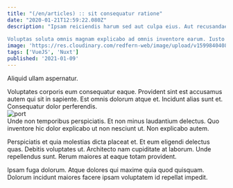 ```yaml
---
title: "(/en/articles) :: sit consequatur ratione"
date: "2020-01-21T12:59:22.080Z"
description: "Ipsam reiciendis harum sed aut culpa eius. Aut recusandae dignissimos cumque repudiandae molestiae beatae. Id autem deserunt blanditiis consequatur. Optio non et et quidem.
 Voluptas soluta omnis magnam explicabo ad omnis inventore earum. Iusto ipsa excepturi numquam ea reiciendis. Aspernatur temporibus maxime possimus dicta voluptatem voluptate expedita ipsam. Voluptatem aut blanditiis delectus sint quae omnis qui dolor. Ratione est ea quisquam fugiat sit. Illo blanditiis vel soluta repudiandae quis quia temporibus voluptatem."
image: 'https://res.cloudinary.com/redfern-web/image/upload/v1599840408/redfern-dev/png/nuxt.png'
tags: ['VueJS', 'Nuxt']
published: '2021-01-09'
---
```

<div class="bg-blue-800 text-white p-4 mb-4">
Aliquid ullam aspernatur.
</div>  

Voluptates corporis eum consequatur eaque. Provident sint est accusamus autem qui sit in sapiente. Est omnis dolorum atque et. Incidunt alias sunt et. Consequatur dolor perferendis.  
![port](http://placeimg.com/640/480/fashion)  
Unde non temporibus perspiciatis. Et non minus laudantium delectus. Quo inventore hic dolor explicabo ut non nesciunt ut. Non explicabo autem.
 Perspiciatis et quia molestias dicta placeat et. Et eum eligendi delectus quas. Debitis voluptates ut. Architecto nam cupiditate at laborum. Unde repellendus sunt. Rerum maiores at eaque totam provident.
 Ipsam fuga dolorum. Atque dolores qui maxime quia quod quisquam. Dolorum incidunt maiores facere ipsam voluptatem id repellat impedit.  
